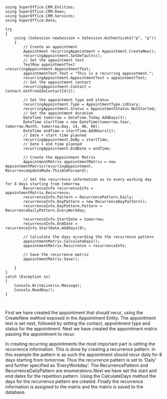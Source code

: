 <properties date="2016-05-10"
SortOrder="5"
/>

```
 
using SuperOffice.CRM.Entities;
using SuperOffice.CRM.Rows;
using SuperOffice.CRM.Services;
using SuperOffice.Data;
 
try
{
    using (SoSession newSession = SoSession.Authenticate("p", "p"))
    {
        // Create an appointment
        Appointment recurringAppointment = Appointment.CreateNew();
        recurringAppointment.SetDefaults();
        // Set the appointment text
        TextRow appointmentText
=recurringAppointment.AppointmentText;
        appointmentText.Text = "This is a recurring appointment.";
        recurringAppointment.AppointmentText = appointmentText;
        // Set the appointment contact
        recurringAppointment.Contact =
Contact.GetFromIdxContactId(2);
       
        // Set the appointment type and status
        recurringAppointment.Type = AppointmentType.inDiary;
        recurringAppointment.Status = AppointmentStatus.NotStarted;
        // Set the appointment duration
        DateTime tomorrow = DateTime.Today.AddDays(1);
        DateTime startTime = new DateTime(tomorrow.Year,
tomorrow.Month, tomorrow.Day, 14, 00, 00);
        DateTime endTime = startTime.AddHours(1);
        // Date + start time planned
        recurringAppointment.DoBy = startTime;
        // Date + end time planned
        recurringAppointment.EndDate = endTime;
                           
        // Create the Appointment Matrix
        AppointmentMatrix appointmentMatrix = new
AppointmentMatrix(recurringAppointment,
RecurrenceUpdateMode.ThisAndForward);
       
        // Set the recurrence information as to every working day
for 8 days starting from tomorrow
        RecurrenceInfo recurrenceInfo =
appointmentMatrix.Recurrence;
        recurrenceInfo.Pattern = RecurrencePattern.Daily;
        recurrenceInfo.DayPattern = new RecurrenceDayPattern();
        recurrenceInfo.DayPattern.Pattern =
RecurrenceDailyPattern.EveryWorkday;
 
        recurrenceInfo.StartDate = tomorrow;
        recurrenceInfo.EndDate =
recurrenceInfo.StartDate.AddDays(8);
 
        // Calculate the days according the the recurrence pattern 
        appointmentMatrix.CalculateDays();
        appointmentMatrix.Recurrence = recurrenceInfo;    
       
        // Save the recurrence matrix
        appointmentMatrix.Save();                                  
          
    }
}
catch (Exception ss)
{
    Console.WriteLine(ss.Message);
    Console.ReadKey();
}
 
 
```

 

First we have created the appointment that should recur, using the CreateNew method exposed in the Appointment Entity. The appointment text is set next, followed by setting the contact, appointment type and status for the appointment. Next we have created the appointment matrix passing the appointment to recur.

In creating recurring appointments the most important part is setting the recurrence information. This is done by creating a recurrence pattern. In this example the pattern is as such the appointment should recur daily for 8 days starting from tomorrow. Thus the recurrence pattern is set to ‘Daily’ and further specified as ‘EveryWorkday’. The RecurrencePattern and RecurrenceDailyPattern are enumerations.Next we have set the start and end dates for the repetition pattern. Using the CalculateDays method the days for the recurrence pattern are created. Finally the recurrence information is assigned to the matrix and the matrix is saved to the database.

 

 

 

 

 

 

 

 

 

 

 

 
